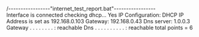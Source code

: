 /-----------------"internet_test_report.bat"-----------------\
    Interface is connected
    checking dhcp... Yes
    IP Configuration: DHCP
    IP Address is set as 192.168.0.103
    Gateway: 192.168.0.43
    Dns server: 1.0.0.3
    Gateway . . . . . . . . : reachable
    Dns . . . . . . . . . . : reachable
total points     =       6
